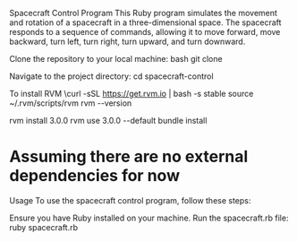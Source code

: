 
Spacecraft Control Program
This Ruby program simulates the movement and rotation of a spacecraft in a three-dimensional space. The spacecraft responds to a sequence of commands, allowing it to move forward, move backward, turn left, turn right, turn upward, and turn downward.


Clone the repository to your local machine:
bash
git clone <repository-url>

Navigate to the project directory:
cd spacecraft-control

To install RVM 
\curl -sSL https://get.rvm.io | bash -s stable
source ~/.rvm/scripts/rvm
rvm --version


rvm install 3.0.0
rvm use 3.0.0 --default
bundle install

# Assuming there are no external dependencies for now
Usage
To use the spacecraft control program, follow these steps:

Ensure you have Ruby installed on your machine.
Run the spacecraft.rb file:
ruby spacecraft.rb